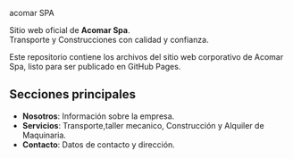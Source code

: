acomar SPA

Sitio web oficial de **Acomar Spa**.  
Transporte y Construcciones con calidad y confianza.

Este repositorio contiene los archivos del sitio web corporativo de Acomar Spa, listo para ser publicado en GitHub Pages.

## Secciones principales
- **Nosotros**: Información sobre la empresa.
- **Servicios**: Transporte,taller mecanico, Construcción y Alquiler de Maquinaria.
- **Contacto**: Datos de contacto y dirección.
